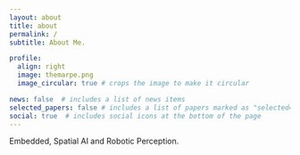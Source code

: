 ```yaml
---
layout: about
title: about
permalink: /
subtitle: About Me.

profile:
  align: right
  image: themarpe.png
  image_circular: true # crops the image to make it circular

news: false  # includes a list of news items
selected_papers: false # includes a list of papers marked as "selected={true}"
social: true  # includes social icons at the bottom of the page
---
```


Embedded, Spatial AI and Robotic Perception.

